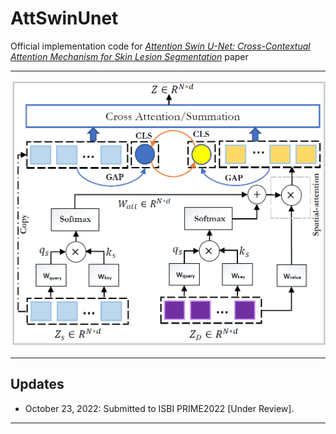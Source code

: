 # AttSwinUnet
Official implementation code for [_Attention Swin U-Net: Cross-Contextual Attention Mechanism for Skin Lesion Segmentation_]() paper

---

![Proposed Model](./images/proposed_method_v2.png)

---

## Updates
- October 23, 2022: Submitted to ISBI PRIME2022 [Under Review].
---
